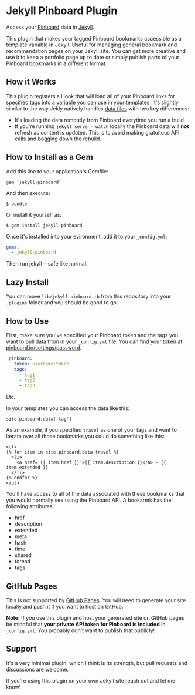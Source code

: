 #  Jekyll Pinboard Plugin

Access your [Pinboard](pinboard.in) data in  [Jekyll](https://jekyllrb.com).

This  plugin that makes your tagged Pinboard bookmarks  accessible as a template variable in Jekyll. Useful for managing general bookmark and recommendation pages on your Jekyll site. You can get more creative and use it to keep a portfolio page up to date or simply publish parts of your Pinboard bookmarks in a different format.

## How it Works

 This plugin registers a Hook that will load all of your Pinboard links for specified tags into a variable you can use in your templates. It's slightly similar to the way Jekly natively handles [data files](https://jekyllrb.com/docs/datafiles/) with two key differences:
 
 - It's loading the data remotely from Pinboard everytime you run a build
 - If you're running `jekyll serve --watch` locally the Pinboard data will **not** refresh as content is updated. This is to avoid making gratuitous API calls and bogging down the rebuild.
 
 
## How to Install as a Gem
 
Add this line to your application's Gemfile:

```
gem 'jekyll-pinboard'
```

And then execute:

```
$ bundle
```

Or install it yourself as:

```
$ gem install jekyll-pinboard
```

Once it's installed into your evironment, add it to your `_config.yml`:

```YAML
gems:
  - jekyll-pinboard
```

Then run jekyll <cmd> --safe like normal.

## Lazy Install

You can move `lib/jekyll-pinboard.rb` from this repository into your `_plugins` folder and you should be good to go.
 
## How to Use

First, make sure you've specified your Pinboard token and the tags you want to pull data from in your `_config.yml` file. You can find your token at [pinboard.in/settings/password](https://pinboard.in/settings/password). 

```YAML
 pinboard:
   token: username:token
   tags:
     - tag1
     - tag2
     - tag3
````

Etc.

 In your templates you can access the data like this:

```Liquid
site.pinboard.data['tag']
```

As an example, if you specified `travel` as one of your tags and want to iterate over all those bookmarks you could do something like this:

```Liquid
<ul>
{% for item in site.pinboard.data.travel %} 
  <li>
    <a href='{{ item.href }}'>{{ item.description }}</a> - {{ item.extended }}
  </li>
{% endfor %}
</ul>
````

You'll have access to all of the data associated with these bookmarks that you would normally see using the Pinboard API. A bookarmk has the following attributes:

- href
- description
- extended
- meta
- hash
- time
- shared
- toread
- tags

## GitHub Pages

This is not supported by [GitHub Pages](https://pages.github.com/versions/). You will need to generate your site locally and push it if you want to host on GitHub.

**Note:** If you use this plugin and host your generated site on GitHub pages be mindful that **your private API token for Pinboard is included** in `_config.yml`. You probably don't want to publish that publicly!


## Support

It's a very minimal plugin, which I think is its strength, but pull requests and discussions are welcome. 

If you're using this plugin on your own Jekyll site reach out and let me know! 

